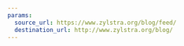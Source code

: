 ```yaml
---
params:
  source_url: https://www.zylstra.org/blog/feed/
  destination_url: http://www.zylstra.org/blog/
---
```

